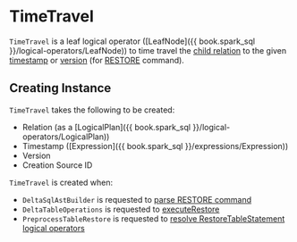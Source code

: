 # TimeTravel

`TimeTravel` is a leaf logical operator ([LeafNode]({{ book.spark_sql }}/logical-operators/LeafNode)) to time travel the [child relation](#relation) to the given [timestamp](#timestamp) or [version](#version) (for [RESTORE](index.md) command).

## Creating Instance

`TimeTravel` takes the following to be created:

* <span id="relation"> Relation (as a [LogicalPlan]({{ book.spark_sql }}/logical-operators/LogicalPlan))
* <span id="timestamp"> Timestamp ([Expression]({{ book.spark_sql }}/expressions/Expression))
* <span id="version"> Version
* <span id="creationSource"> Creation Source ID

`TimeTravel` is created when:

* `DeltaSqlAstBuilder` is requested to [parse RESTORE command](../../sql/DeltaSqlAstBuilder.md#maybeTimeTravelChild)
* `DeltaTableOperations` is requested to [executeRestore](../../DeltaTableOperations.md#executeRestore)
* `PreprocessTableRestore` is requested to [resolve RestoreTableStatement logical operators](../../PreprocessTableRestore.md#executeRestore)
